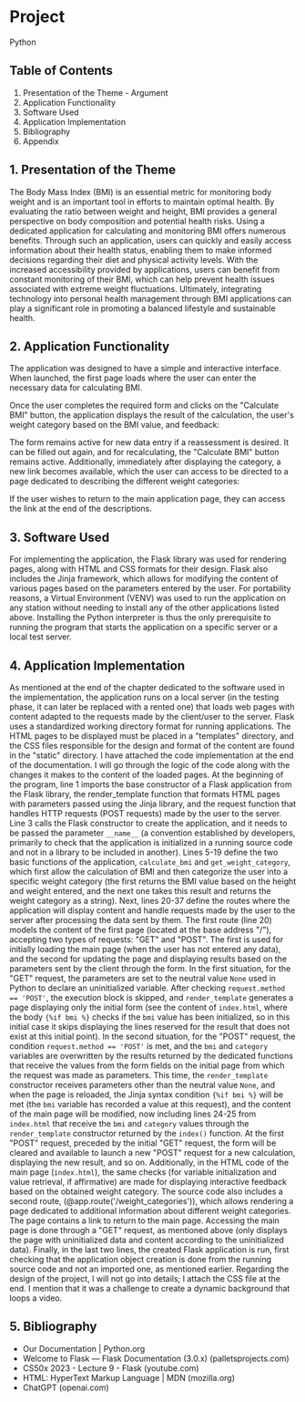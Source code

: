 # Project
Python

## Table of Contents

1.	Presentation of the Theme - Argument
2.	Application Functionality
3.	Software Used
4.	Application Implementation
5.	Bibliography
6.	Appendix

## 1. Presentation of the Theme
The Body Mass Index (BMI) is an essential metric for monitoring body weight and is an important tool in efforts to maintain optimal health. By evaluating the ratio between weight and height, BMI provides a general perspective on body composition and potential health risks.
Using a dedicated application for calculating and monitoring BMI offers numerous benefits. Through such an application, users can quickly and easily access information about their health status, enabling them to make informed decisions regarding their diet and physical activity levels.
With the increased accessibility provided by applications, users can benefit from constant monitoring of their BMI, which can help prevent health issues associated with extreme weight fluctuations. Ultimately, integrating technology into personal health management through BMI applications can play a significant role in promoting a balanced lifestyle and sustainable health.

## 2. Application Functionality
The application was designed to have a simple and interactive interface. When launched, the first page loads where the user can enter the necessary data for calculating BMI.

Once the user completes the required form and clicks on the "Calculate BMI" button, the application displays the result of the calculation, the user's weight category based on the BMI value, and feedback:

The form remains active for new data entry if a reassessment is desired. It can be filled out again, and for recalculating, the "Calculate BMI" button remains active. Additionally, immediately after displaying the category, a new link becomes available, which the user can access to be directed to a page dedicated to describing the different weight categories:

If the user wishes to return to the main application page, they can access the link at the end of the descriptions.

## 3. Software Used
For implementing the application, the Flask library was used for rendering pages, along with HTML and CSS formats for their design. Flask also includes the Jinja framework, which allows for modifying the content of various pages based on the parameters entered by the user. For portability reasons, a Virtual Environment (VENV) was used to run the application on any station without needing to install any of the other applications listed above. Installing the Python interpreter is thus the only prerequisite to running the program that starts the application on a specific server or a local test server.

## 4. Application Implementation
As mentioned at the end of the chapter dedicated to the software used in the implementation, the application runs on a local server (in the testing phase, it can later be replaced with a rented one) that loads web pages with content adapted to the requests made by the client/user to the server.
Flask uses a standardized working directory format for running applications. The HTML pages to be displayed must be placed in a "templates" directory, and the CSS files responsible for the design and format of the content are found in the "static" directory.
I have attached the code implementation at the end of the documentation. I will go through the logic of the code along with the changes it makes to the content of the loaded pages.
At the beginning of the program, line 1 imports the base constructor of a Flask application from the Flask library, the render_template function that formats HTML pages with parameters passed using the Jinja library, and the request function that handles HTTP requests (POST requests) made by the user to the server.
Line 3 calls the Flask constructor to create the application, and it needs to be passed the parameter `__name__` (a convention established by developers, primarily to check that the application is initialized in a running source code and not in a library to be included in another).
Lines 5-19 define the two basic functions of the application, `calculate_bmi` and `get_weight_category`, which first allow the calculation of BMI and then categorize the user into a specific weight category (the first returns the BMI value based on the height and weight entered, and the next one takes this result and returns the weight category as a string).
Next, lines 20-37 define the routes where the application will display content and handle requests made by the user to the server after processing the data sent by them.
The first route (line 20) models the content of the first page (located at the base address "/"), accepting two types of requests: "GET" and "POST". The first is used for initially loading the main page (when the user has not entered any data), and the second for updating the page and displaying results based on the parameters sent by the client through the form.
In the first situation, for the "GET" request, the parameters are set to the neutral value `None` used in Python to declare an uninitialized variable. After checking `request.method == 'POST'`, the execution block is skipped, and `render_template` generates a page displaying only the initial form (see the content of `index.html`, where the body `{%if bmi %}` checks if the `bmi` value has been initialized, so in this initial case it skips displaying the lines reserved for the result that does not exist at this initial point).
In the second situation, for the "POST" request, the condition `request.method == 'POST'` is met, and the `bmi` and `category` variables are overwritten by the results returned by the dedicated functions that receive the values from the form fields on the initial page from which the request was made as parameters. This time, the `render_template` constructor receives parameters other than the neutral value `None`, and when the page is reloaded, the Jinja syntax condition `{%if bmi %}` will be met (the `bmi` variable has recorded a value at this request), and the content of the main page will be modified, now including lines 24-25 from `index.html` that receive the `bmi` and `category` values through the `render_template` constructor returned by the `index()` function.
At the first "POST" request, preceded by the initial "GET" request, the form will be cleared and available to launch a new "POST" request for a new calculation, displaying the new result, and so on.
Additionally, in the HTML code of the main page (`index.html`), the same checks (for variable initialization and value retrieval, if affirmative) are made for displaying interactive feedback based on the obtained weight category.
The source code also includes a second route, (@app.route('/weight_categories')), which allows rendering a page dedicated to additional information about different weight categories. The page contains a link to return to the main page. Accessing the main page is done through a "GET" request, as mentioned above (only displays the page with uninitialized data and content according to the uninitialized data).
Finally, in the last two lines, the created Flask application is run, first checking that the application object creation is done from the running source code and not an imported one, as mentioned earlier.
Regarding the design of the project, I will not go into details; I attach the CSS file at the end. I mention that it was a challenge to create a dynamic background that loops a video.

## 5. Bibliography
- Our Documentation | Python.org
- Welcome to Flask — Flask Documentation (3.0.x) (palletsprojects.com)
- CS50x 2023 - Lecture 9 - Flask (youtube.com)
- HTML: HyperText Markup Language | MDN (mozilla.org)
- ChatGPT (openai.com)
